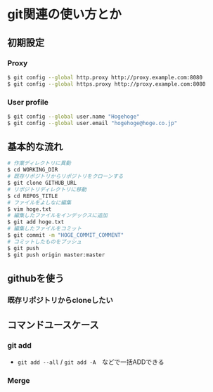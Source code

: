 # git関連の使い方とか
## 初期設定
### Proxy
```bash
$ git config --global http.proxy http://proxy.example.com:8080
$ git config --global https.proxy http://proxy.example.com:8080
```
### User profile
```bash
$ git config --global user.name "Hogehoge"
$ git config --global user.email "hogehoge@hoge.co.jp"
```

## 基本的な流れ
```bash
# 作業ディレクトリに異動
$ cd WORKING_DIR
# 既存リポジトリからリポジトリをクローンする
$ git clone GITHUB_URL
# リポジトリディレクトリに移動
$ cd REPOS_TITLE
# ファイルをよしなに編集
$ vim hoge.txt
# 編集したファイルをインデックスに追加
$ git add hoge.txt
# 編集したファイルをコミット
$ git commit -m "HOGE_COMMIT_COMMENT"
# コミットしたものをプッシュ
$ git push
$ git push origin master:master
```

## githubを使う
### 既存リポジトリからcloneしたい

## コマンドユースケース
### git add
- `git add --all` / `git add -A`　などで一括ADDできる

### Merge
